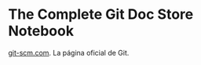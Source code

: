 # The Complete Git Doc Store Notebook

[git-scm.com](https://git-scm.com/). La página oficial de Git.

